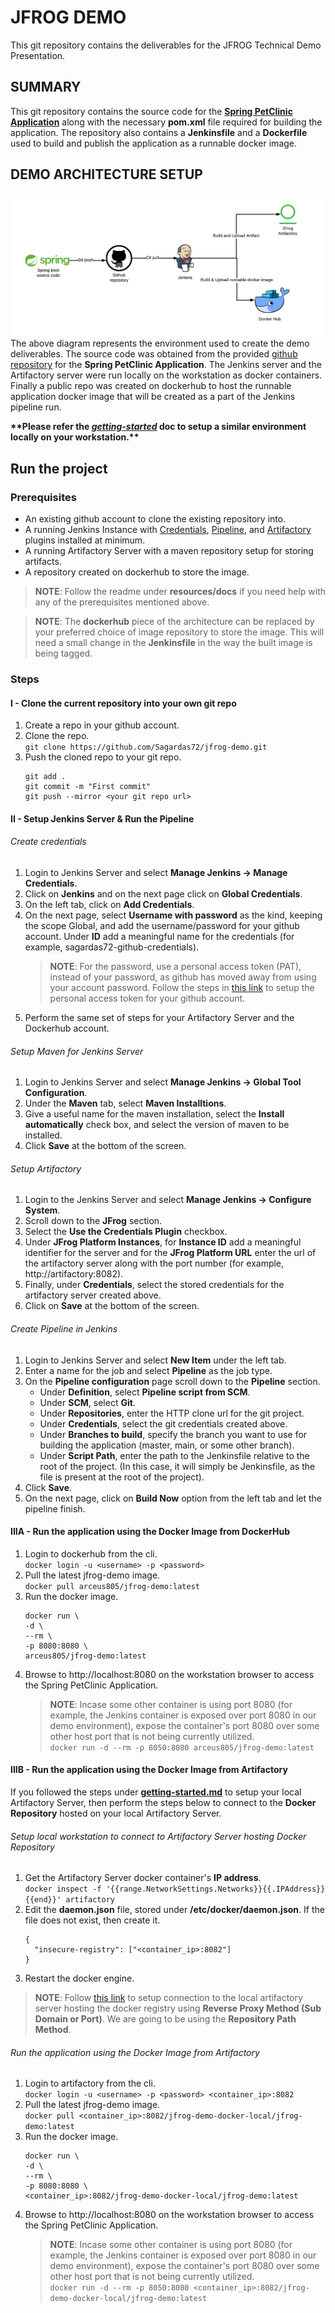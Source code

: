 # JFROG DEMO
This git repository contains the deliverables for the JFROG Technical Demo Presentation.

## SUMMARY
This git repository contains the source code for the [**Spring PetClinic Application**](https://github.com/spring-projects/spring-petclinic) along with the necessary **pom.xml** file required for building the application. The repository also contains a **Jenkinsfile** and a **Dockerfile** used to build and publish the application as a runnable docker image.

## DEMO ARCHITECTURE SETUP
![Preview1](./resources/images/Jfrog-demo-arch.png)
The above diagram represents the environment used to create the demo deliverables. The source code was obtained from the provided [github repository](https://github.com/spring-projects/spring-petclinic) for the **Spring PetClinic Application**. The Jenkins server and the Artifactory server were run locally on the workstation as docker containers. Finally a public repo was created on dockerhub to host the runnable application docker image that will be created as a part of the Jenkins pipeline run.

**\*\*Please refer the [*getting-started*](./resources/docs/getting-started.md) doc to setup a similar environment locally on your workstation.\*\***

## Run the project

### Prerequisites
- An existing github account to clone the existing repository into.
- A running Jenkins Instance with [Credentials](https://github.com/jenkinsci/credentials-plugin/blob/master/docs/user.adoc), [Pipeline](https://www.jenkins.io/doc/book/pipeline/jenkinsfile/), and [Artifactory](https://www.jenkins.io/doc/pipeline/steps/artifactory/#artifactory-plugin) plugins installed at minimum.
- A running Artifactory Server with a maven repository setup for storing artifacts.
- A repository created on dockerhub to store the image.
> **NOTE**: Follow the readme under **resources/docs** if you need help with any of the prerequisites mentioned above.
  
>  **NOTE**: The **dockerhub** piece of the architecture can be replaced by your preferred choice of image repository to store the image. This will need a small change in the **Jenkinsfile** in the way the built image is being tagged. 
  
### Steps

#### I - Clone the current repository into your own git repo
1. Create a repo in your github account.
2. Clone the repo.<br />
   ```git clone https://github.com/Sagardas72/jfrog-demo.git```
3. Push the cloned repo to your git repo.
   ```
   git add .
   git commit -m "First commit"
   git push --mirror <your git repo url>
   ```
   
#### II - Setup Jenkins Server & Run the Pipeline

###### Create credentials
1. Login to Jenkins Server and select **Manage Jenkins -> Manage Credentials**.
2. Click on **Jenkins** and on the next page click on **Global Credentials**.
3. On the left tab, click on **Add Credentials**.
4. On the next page, select **Username with password** as the kind, keeping the scope Global, and add the username/password for your github account. Under **ID** add a meaningful name for the credentials (for example, sagardas72-github-credentials). 
   > **NOTE**: For the password, use a personal access token (PAT), instead of your password, as github has moved away from using your account password. Follow the steps in [this link](https://docs.github.com/en/authentication/keeping-your-account-and-data-secure/creating-a-personal-access-token) to setup the personal access token for your github account.
5. Perform the same set of steps for your Artifactory Server and the Dockerhub account.

###### Setup Maven for Jenkins Server
1. Login to Jenkins Server and select **Manage Jenkins -> Global Tool Configuration**.
2. Under the **Maven** tab, select **Maven Installtions**.
3. Give a useful name for the maven installation, select the **Install automatically** check box, and select the version of maven to be installed.
4. Click **Save** at the bottom of the screen.

###### Setup Artifactory
1. Login to the Jenkins Server and select **Manage Jenkins -> Configure System**.
2. Scroll down to the **JFrog** section.
3. Select the **Use the Credentials Plugin** checkbox.
4. Under **JFrog Platform Instances**, for **Instance ID** add a meaningful identifier for the server and for the **JFrog Platform URL** enter the url of the artifactory server along with the port number (for example, http://artifactory:8082).
5. Finally, under **Credentials**, select the stored credentials for the artifactory server created above.
6. Click on **Save** at the bottom of the screen.

###### Create Pipeline in Jenkins
1. Login to Jenkins Server and select **New Item** under the left tab.
2. Enter a name for the job and select **Pipeline** as the job type.
3. On the **Pipeline configuration** page scroll down to the **Pipeline** section.
   - Under **Definition**, select **Pipeline script from SCM**.
   - Under **SCM**, select **Git**.
   - Under **Repositories**, enter the HTTP clone url for the git project.
   - Under **Credentials**, select the git credentials created above. 
   - Under **Branches to build**, specify the branch you want to use for building the application (master, main, or some other branch).
   - Under **Script Path**, enter the path to the Jenkinsfile relative to the root of the project. (In this case, it will simply be Jenkinsfile, as the file is present at the root of the project).
4. Click **Save**.
5. On the next page, click on **Build Now** option from the left tab and let the pipeline finish.

#### IIIA - Run the application using the Docker Image from DockerHub
1. Login to dockerhub from the cli.<br />
   ```docker login -u <username> -p <password>```
2. Pull the latest jfrog-demo image.<br />
   ```docker pull arceus805/jfrog-demo:latest```
3. Run the docker image.
   ```
   docker run \
   -d \
   --rm \
   -p 8080:8080 \
   arceus805/jfrog-demo:latest
   ```
4. Browse to http://localhost:8080 on the workstation browser to access the Spring PetClinic Application.
   > **NOTE**: Incase some other container is using port 8080 (for example, the Jenkins container is exposed over port 8080 in our demo environment), expose the container's port 8080 over some other host port that is not being currently utilized.<br />
   ```docker run -d --rm -p 8050:8080 arceus805/jfrog-demo:latest``` 

#### IIIB - Run the application using the Docker Image from Artifactory
If you followed the steps under [**getting-started.md**](./resources/docs/getting-started.md) to setup your local Artifactory Server, then perform the steps below to connect to the **Docker Repository** hosted on your local Artifactory Server.
###### Setup local workstation to connect to Artifactory Server hosting Docker Repository
1. Get the Artifactory Server docker container's **IP address**.<br />
   ```docker inspect -f '{{range.NetworkSettings.Networks}}{{.IPAddress}}{{end}}' artifactory```
2. Edit the **daemon.json** file, stored under **/etc/docker/daemon.json**. If the file does not exist, then create it.<br />
   ```
   {
     "insecure-registry": ["<container_ip>:8082"]
   }
   ```
3. Restart the docker engine.
> **NOTE**: Follow [this link](https://www.jfrog.com/confluence/display/JFROG/Getting+Started+with+Artifactory+as+a+Docker+Registry#GettingStartedwithArtifactoryasaDockerRegistry-GettingStartedwithArtifactoryProOn-Prem) to setup connection to the local artifactory server hosting the docker registry using **Reverse Proxy Method (Sub Domain or Port)**. We are going to be using the **Repository Path Method**.

###### Run the application using the Docker Image from Artifactory
1. Login to artifactory from the cli.<br />
   ```docker login -u <username> -p <password> <container_ip>:8082```
2. Pull the latest jfrog-demo image.<br />
   ```docker pull <container_ip>:8082/jfrog-demo-docker-local/jfrog-demo:latest```
3. Run the docker image.
   ```
   docker run \
   -d \
   --rm \
   -p 8080:8080 \
   <container_ip>:8082/jfrog-demo-docker-local/jfrog-demo:latest
   ```
4. Browse to http://localhost:8080 on the workstation browser to access the Spring PetClinic Application.
   > **NOTE**: Incase some other container is using port 8080 (for example, the Jenkins container is exposed over port 8080 in our demo environment), expose the container's port 8080 over some other host port that is not being currently utilized.<br />
   ```docker run -d --rm -p 8050:8080 <container_ip>:8082/jfrog-demo-docker-local/jfrog-demo:latest```
